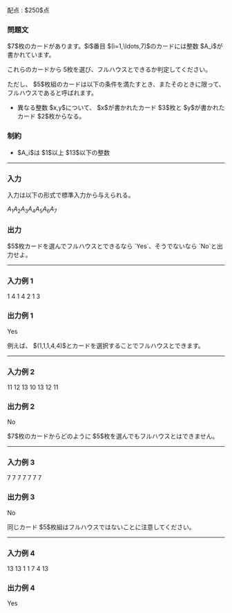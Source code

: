 
<div>

<span>

<span>

<p>
配点 : $250$点
</p>

<div>

<section>

### **問題文**

<p>
$7$枚のカードがあります。$i$番目 $(i=1,\ldots,7)$のカードには整数 $A_i$が書かれています。

これらのカードから $5$枚を選び、フルハウスとできるか判定してください。
</p>

<p>
ただし、 $5$枚組のカードは以下の条件を満たすとき、またそのときに限って、フルハウスであると呼ばれます。
</p>

<ul>

<li>
異なる整数 $x,y$について、 $x$が書かれたカード $3$枚と $y$が書かれたカード $2$枚からなる。
</li>

</ul>

</section>

</div>

<div>

<section>

### **制約**

<ul>

<li>
$A_i$は $1$以上 $13$以下の整数
</li>

</ul>

</section>

</div>

---

<div>

<div>

<section>

### **入力**

<p>
入力は以下の形式で標準入力から与えられる。
</p>

<div>

$A_1$$A_2$$A_3$$A_4$$A_5$$A_6$$A_7$
</div>

</section>

</div>

<div>

<section>

### **出力**

<p>
$5$枚カードを選んでフルハウスとできるなら `Yes`、そうでないなら `No`と出力せよ。
</p>

</section>

</div>

</div>

---

<div>

<section>

### **入力例 1**

<div>

1 4 1 4 2 1 3

</div>

</section>

</div>

<div>

<section>

### **出力例 1**

<div>

Yes

</div>

<p>
例えば、 $(1,1,1,4,4)$とカードを選択することでフルハウスとできます。
</p>

</section>

</div>

---

<div>

<section>

### **入力例 2**

<div>

11 12 13 10 13 12 11

</div>

</section>

</div>

<div>

<section>

### **出力例 2**

<div>

No

</div>

<p>
$7$枚のカードからどのように $5$枚を選んでもフルハウスとはできません。
</p>

</section>

</div>

---

<div>

<section>

### **入力例 3**

<div>

7 7 7 7 7 7 7

</div>

</section>

</div>

<div>

<section>

### **出力例 3**

<div>

No

</div>

<p>
同じカード $5$枚組はフルハウスではないことに注意してください。
</p>

</section>

</div>

---

<div>

<section>

### **入力例 4**

<div>

13 13 1 1 7 4 13

</div>

</section>

</div>

<div>

<section>

### **出力例 4**

<div>

Yes

</div>

</section>

</div>

</span>

</span>

</div>
